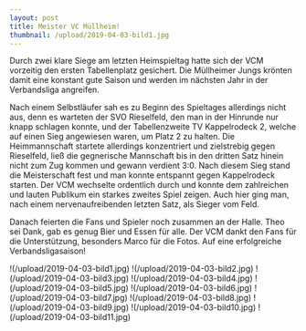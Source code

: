 ```yaml
---
layout: post
title: Meister VC Müllheim!
thumbnail: /upload/2019-04-03-bild1.jpg
---
```


Durch zwei klare Siege am letzten Heimspieltag hatte sich der VCM vorzeitig den ersten Tabellenplatz gesichert. Die Müllheimer Jungs krönten damit eine konstant gute Saison und werden im nächsten Jahr in der Verbandsliga angreifen.

Nach einem Selbstläufer sah es zu Beginn des Spieltages allerdings nicht aus, denn es warteten der SVO Rieselfeld, den man in der Hinrunde nur knapp schlagen konnte, und der Tabellenzweite TV Kappelrodeck 2, welche auf einen Sieg angewiesen waren, um Platz 2 zu halten. Die Heimmannschaft startete allerdings konzentriert und zielstrebig gegen Rieselfeld, ließ die gegnerische Mannschaft bis in den dritten Satz hinein nicht zum Zug kommen und gewann verdient 3:0. Nach diesem Sieg stand die Meisterschaft fest und man konnte entspannt gegen Kappelrodeck starten. Der VCM wechselte ordentlich durch und konnte dem zahlreichen und lauten Publikum ein starkes zweites Spiel zeigen. Auch hier ging man, nach einem nervenaufreibenden letzten Satz, als Sieger vom Feld.

Danach feierten die Fans und Spieler noch zusammen an der Halle. Theo sei Dank, gab es genug Bier und Essen für alle. Der VCM dankt den Fans für die Unterstützung, besonders Marco für die Fotos.
Auf eine erfolgreiche Verbandsligasaison!

!(/upload/2019-04-03-bild1.jpg) !(/upload/2019-04-03-bild2.jpg) !(/upload/2019-04-03-bild3.jpg) !(/upload/2019-04-03-bild4.jpg) !(/upload/2019-04-03-bild5.jpg) !(/upload/2019-04-03-bild6.jpg) !(/upload/2019-04-03-bild7.jpg) !(/upload/2019-04-03-bild8.jpg) !(/upload/2019-04-03-bild9.jpg) !(/upload/2019-04-03-bild10.jpg) !(/upload/2019-04-03-bild11.jpg)
